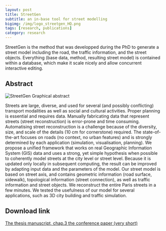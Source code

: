 ```yaml
---
layout: post
title: StreetGen
subtitle: an in-base tool for street modelling
bigimg: /img/logo_streetgen_HQ.png
tags: [research, publications]
category: research
---
```


StreetGen is the method that was developped during the PhD to generate a street model including the road, the traffic information, and the street objects.
Everything (base data, method, resulting street model) is contained within a database, which make it scale nicely and allow concurrent interactive editing.
## Abstract
![StreetGen Graphical abstract](/im/re/streetgen_graphical_abstract.png)

Streets are large, diverse, and used for several (and possibly conflicting) transport
modalities as well as social and cultural activities. Proper planning is essential and requires
data. Manually fabricating data that represent streets (street reconstruction) is
error-prone and time consuming. Automatising street reconstruction is a challenge because
of the diversity, size, and scale of the details (10 cm for cornerstone) required. The
state-of-the-art focuses on roads (no context, no urban features) and is strongly determined
by each application (simulation, visualisation, planning). We propose a unified
framework that works on real Geographic Information System (GIS) data and uses a
strong, yet simple hypothesis when possible to coherently model streets at the city level
or street level. Because it is updated only locally in subsequent computing, the result
can be improved by adapting input data and the parameters of the model. Our street
model is based on street axis, and contains geometric information (road surface, sidewalk),
topological information (street connection), as well as traffic information and 
street objects. We reconstruct the entire Paris streets in a few minutes. We tested the
usefulness of our model for several applications, such as 3D city building and traffic
simulation.


## Download link
[The thesis manuscript, chap.3 ](https://github.com/Remi-C/inverse_procedural_street_modelling)
[the conference paper (very short)](/_collection/Cura_2015_StreetGen.pdf) 